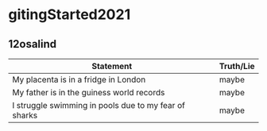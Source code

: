 # gitingStarted2021

## 12osalind



Statement | Truth/Lie
------------------|-----------------
My placenta is in a fridge in London | maybe
My father is in the guiness world records | maybe
I struggle swimming in pools due to my fear of sharks | maybe
